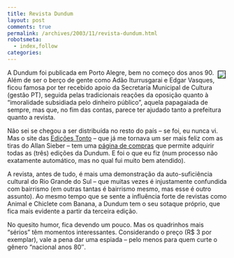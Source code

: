 ```yaml
---
title: Revista Dundum
layout: post
comments: true
permalink: /archives/2003/11/revista-dundum.html
robotsmeta:
  - index,follow
categories:
---
```

<img src=//chester.me/img/blig/dundum.jpg style="float:right;border:1px solid black; margin:4px">A Dundum foi publicada em Porto Alegre, bem no começo dos anos 90. Além de ser o berço de gente como Adão Iturrusgarai e Edgar Vasques, ficou famosa por ter recebido apoio da Secretaría Municipal de Cultura (gestão PT), seguida pelas tradicionais reações da oposição quanto à &#8220;imoralidade subsidiada pelo dinheiro público&#8221;, aquela papagaiada de sempre, mas que, no fim das contas, parece ter ajudado tanto a prefeitura quanto a revista.

Não sei se chegou a ser distribuída no resto do país &#8211; se foi, eu nunca vi. Mas o site das <a href="http://www.tonto.com.br" >Edições Tonto</a> &#8211; que já me tornava um ser mais feliz com as tiras do Allan Sieber &#8211; tem uma <a href="http://www.tonto.com.br/pedidos.htm" >página de compras</a> que permite adquirir todas as (três) edições da Dundum. E foi o que eu fiz (num processo não exatamente automático, mas no qual fui muito bem atendido).

A revista, antes de tudo, é mais uma demonstração da auto-suficiência cultural do Rio Grande do Sul &#8211; que muitas vezes é injustamente confundida com bairrismo (em outras tantas é bairrismo mesmo, mas esse é outro assunto). Ao mesmo tempo que se sente a influência forte de revistas como Animal e Chiclete com Banana, a Dundum tem o seu sotaque próprio, que fica mais evidente a partir da terceira edição.

No quesito humor, fica devendo um pouco. Mas os quadrinhos mais &#8220;sérios&#8221; têm momentos interessantes. Considerando o preço (R$ 3 por exemplar), vale a pena dar uma espiada &#8211; pelo menos para quem curte o gênero &#8220;nacional anos 80&#8243;.
